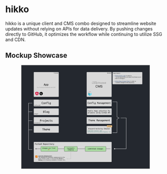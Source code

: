# hikko

hikko is a unique client and CMS combo designed to streamline website updates without relying on APIs for data delivery. By pushing changes directly to GitHub, it optimizes the workflow while continuing to utilize SSG and CDN.

## Mockup Showcase

<div align="center">
    <img src="./assets/mockup.png" width="80%"/>
</div>
